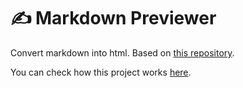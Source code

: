 # :writing_hand: Markdown Previewer
Convert markdown into html. Based on [this repository](https://github.com/florinpop17/app-ideas/blob/master/Projects/2-Intermediate/Markdown-Previewer.md).

You can check how this project works [here](https://andrefcordeiro.github.io/Markdown-Previewer/).
